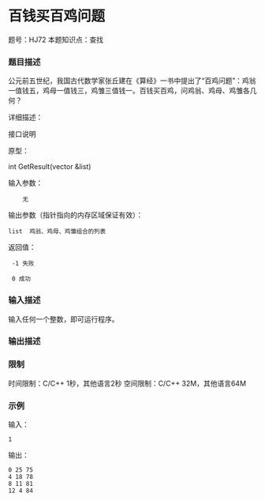 # 百钱买百鸡问题

题号：HJ72
本题知识点：查找

### 题目描述

公元前五世纪，我国古代数学家张丘建在《算经》一书中提出了“百鸡问题”：鸡翁一值钱五，鸡母一值钱三，鸡雏三值钱一。百钱买百鸡，问鸡翁、鸡母、鸡雏各几何？

详细描述：

接口说明

原型：

int GetResult(vector &list)

输入参数：

        无

输出参数（指针指向的内存区域保证有效）：

    list  鸡翁、鸡母、鸡雏组合的列表

返回值：

     -1 失败     

     0 成功

### 输入描述

输入任何一个整数，即可运行程序。

### 输出描述

### 限制

时间限制：C/C++ 1秒，其他语言2秒 
空间限制：C/C++ 32M，其他语言64M

### 示例

输入：
```
1
```

输出：
```
0 25 75
4 18 78
8 11 81
12 4 84
```